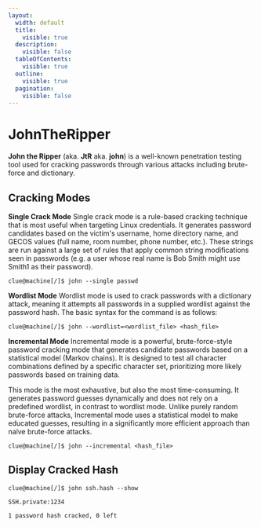 ```yaml
---
layout:
  width: default
  title:
    visible: true
  description:
    visible: false
  tableOfContents:
    visible: true
  outline:
    visible: true
  pagination:
    visible: false
---
```


# JohnTheRipper

**John the Ripper** (aka. **JtR** aka. **john**) is a well-known penetration testing tool used for cracking passwords through various attacks including brute-force and dictionary.

## Cracking Modes

**Single Crack Mode** Single crack mode is a rule-based cracking technique that is most useful when targeting Linux credentials. It generates password candidates based on the victim's username, home directory name, and GECOS values (full name, room number, phone number, etc.). These strings are run against a large set of rules that apply common string modifications seen in passwords (e.g. a user whose real name is Bob Smith might use Smith1 as their password).

```shell
clue@machine[/]$ john --single passwd
```

**Wordlist Mode** Wordlist mode is used to crack passwords with a dictionary attack, meaning it attempts all passwords in a supplied wordlist against the password hash. The basic syntax for the command is as follows:

```shell
clue@machine[/]$ john --wordlist=<wordlist_file> <hash_file>
```

**Incremental Mode** Incremental mode is a powerful, brute-force-style password cracking mode that generates candidate passwords based on a statistical model (Markov chains). It is designed to test all character combinations defined by a specific character set, prioritizing more likely passwords based on training data.

This mode is the most exhaustive, but also the most time-consuming. It generates password guesses dynamically and does not rely on a predefined wordlist, in contrast to wordlist mode. Unlike purely random brute-force attacks, Incremental mode uses a statistical model to make educated guesses, resulting in a significantly more efficient approach than naïve brute-force attacks.

```shell
clue@machine[/]$ john --incremental <hash_file>
```

## Display Cracked Hash

```shell
clue@machine[/]$ john ssh.hash --show

SSH.private:1234

1 password hash cracked, 0 left
```
